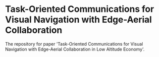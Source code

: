 # Task-Oriented Communications for Visual Navigation with Edge-Aerial Collaboration

The repository for paper 'Task-Oriented Communications for Visual Navigation with Edge-Aerial Collaboration in Low Altitude Economy'.
